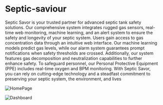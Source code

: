 # Septic-saviour

Septic Savor is your trusted partner for advanced septic tank safety solutions.
Our comprehensive system integrates rugged gas sensors, real-time web
monitoring, machine learning, and an alert system to ensure the safety and
longevity of your septic system. Users gain access to gas concentration data
through an intuitive web interface. Our machine learning models predict gas
levels, while our alarm system guarantees prompt notifications when safety
thresholds are crossed. Additionally, our system features gas decomposition
and neutralization capabilities to further enhance safety. To safeguard
personnel, our Personal Protective Equipment (PPE) includes real-time oxygen
and BPM monitoring. With Septic Savor, you can rely on cutting-edge
technology and a steadfast commitment to preserving your septic system, the
environment, and lives

![HomePage](https://github.com/Suraj7897/Septic-saviour/assets/107802002/abc89f13-cacb-4345-8345-1d34933e5601) 



![Dashboard](https://github.com/Suraj7897/Septic-saviour/assets/107802002/a549ddc6-b03a-4228-8bb2-a19cbac5876c)
